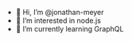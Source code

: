 - 👋 Hi, I’m @jonathan-meyer
- 👀 I’m interested in node.js
- 🌱 I’m currently learning GraphQL

<!---
jonathan-meyer/jonathan-meyer is a ✨ special ✨ repository because its `README.md` (this file) appears on your GitHub profile.
You can click the Preview link to take a look at your changes.
--->
